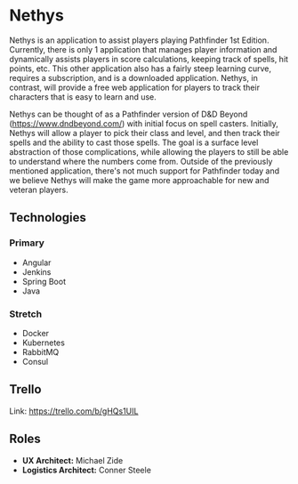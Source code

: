 # Nethys

Nethys is an application to assist players playing Pathfinder 1st Edition. Currently, there is only 1 application that manages player information and dynamically assists players in score calculations, keeping track of spells, hit points, etc. This other application also has a fairly steep learning curve, requires a subscription, and is a downloaded application. Nethys, in contrast, will provide a free web application for players to track their characters that is easy to learn and use.

Nethys can be thought of as a Pathfinder version of D&D Beyond (<https://www.dndbeyond.com/>) with initial focus on spell casters. Initially, Nethys will allow a player to pick their class and level, and then track their spells and the ability to cast those spells. The goal is a surface level abstraction of those complications, while allowing the players to still be able to understand where the numbers come from. Outside of the previously mentioned application, there's not much support for Pathfinder today and we believe Nethys will make the game more approachable for new and veteran players.

## Technologies

### Primary

- Angular
- Jenkins
- Spring Boot
- Java

### Stretch

- Docker
- Kubernetes
- RabbitMQ
- Consul

## Trello

Link: <https://trello.com/b/gHQs1UIL>

## Roles

- **UX Architect:** Michael Zide
- **Logistics Architect:** Conner Steele
